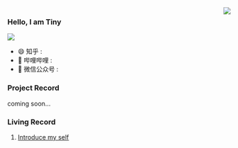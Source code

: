 <img align="right" src="https://github-readme-stats.vercel.app/api?username=wujun19941207&show_icons=true&icon_color=CE1D2D&text_color=718096&bg_color=ffffff&hide_title=true" />

### Hello, I am Tiny

![](https://visitor-badge.glitch.me/badge?page_id=wujun19941207.readme)

- :smile:  知乎 : []()
- :blowfish:  哔哩哔哩 : []()
- :bath: 微信公众号 : []()

### Project Record

  coming soon…

### Living Record

1. [Introduce my self](https://github.com/wujun19941207/Tiny.github.io/blob/main/blog/Introduce.md)